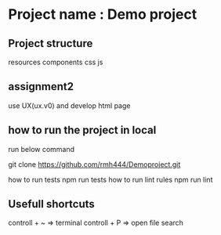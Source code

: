 # Project name : Demo project

## Project structure
 resources 
 components
 css
 js

## assignment2 
use UX(ux.v0) and develop html page
 ## how to run the project in local
 run below command

 git clone https://github.com/rmh444/Demoproject.git

 how to run tests
 npm run tests
 how to run lint rules
 npm run lint


 ## Usefull shortcuts
 controll + ~ => terminal
 controll + P => open file search